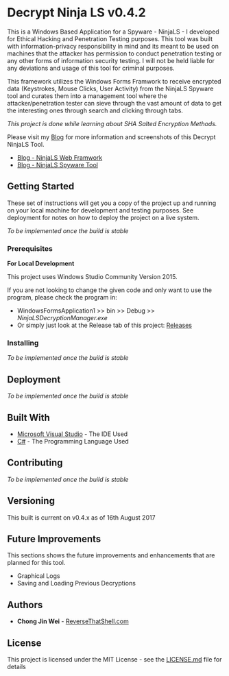 # Decrypt Ninja LS v0.4.2

This is a Windows Based Application for a Spyware - NinjaLS - I developed for Ethical Hacking and Penetration Testing purposes. This tool was built with information-privacy responsibility in mind and its meant to be used on machines that the attacker has permission to conduct penetration testing or any other forms of information security testing. I will not be held liable for any deviations and usage of this tool for criminal purposes. 

This framework utilizes the Windows Forms Framwork to receive encrypted data (Keystrokes, Mouse Clicks, User Activity) from the NinjaLS Spyware tool and curates them into a management tool where the attacker/penetration tester can sieve through the vast amount of data to get the interesting ones through search and clicking through tabs.

*This project is done while learning about SHA Salted Encryption Methods.*

Please visit my [Blog](https://www.reversethatshell.com) for more information and screenshots of this Decrypt NinjaLS Tool.
- [Blog - NinjaLS Web Framwork](https://www.reversethatshell.com/2018/02/05/ninja-web-framework-keylogger-data-crunching-dashboard/)
- [Blog - NinjaLS Spyware Tool](https://www.reversethatshell.com/2017/07/23/keylogger-and-analysis-console-penetration-testing-tool/)

## Getting Started

These set of instructions will get you a copy of the project up and running on your local machine for development and testing purposes. See deployment for notes on how to deploy the project on a live system.

*To be implemented once the build is stable*

### Prerequisites

**For Local Development**

This project uses Windows Studio Community Version 2015.

If you are not looking to change the given code and only want to use the program, please check the program in:
* WindowsFormsApplication1 >> bin >> Debug >> *NinjaLSDecryptionManager.exe*
* Or simply just look at the Release tab of this project: [Releases](https://github.com/jinwei908/DecryptNinjaLS-public/releases)

### Installing

*To be implemented once the build is stable*

## Deployment

*To be implemented once the build is stable*

## Built With

* [Microsoft Visual Studio](https://www.visualstudio.com/) - The IDE Used
* [C#](https://docs.microsoft.com/en-us/dotnet/csharp/) - The Programming Language Used

## Contributing

*To be implemented once the build is stable*

## Versioning

This built is current on v0.4.x as of 16th August 2017

## Future Improvements

This sections shows the future improvements and enhancements that are planned for this tool.
* Graphical Logs
* Saving and Loading Previous Decryptions

## Authors

* **Chong Jin Wei** - [ReverseThatShell.com](https://www.reversethatshell.com)

## License

This project is licensed under the MIT License - see the [LICENSE.md](https://github.com/jinwei908/DecryptNinjaLS-public/blob/master/LICENSE) file for details